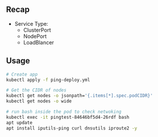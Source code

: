 ## Recap
* Service Type:
  * ClusterPort
  * NodePort
  * LoadBlancer

## Usage

```sh
# Create app
kubectl apply -f ping-deploy.yml

# Get the CIDR of nodes
kubectl get nodes -o jsonpath='{.items[*].spec.podCIDR}'
kubectl get nodes -o wide

# run bash inside the pod to check netwoking
kubectl exec -it pingtest-84646bf5d4-26rdf bash
apt update
apt install iputils-ping curl dnsutils iproute2 -y
```
